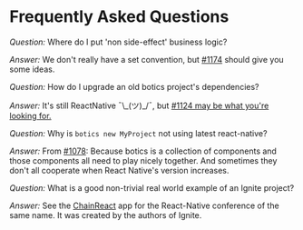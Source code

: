 # Frequently Asked Questions

*Question:* Where do I put 'non side-effect' business logic?

*Answer:* We don't really have a set convention, but [#1174](https://github.com/infinitered/ignite/issues/1174) should give you some ideas.

*Question:* How do I upgrade an old botics project's dependencies?

*Answer:* It's still ReactNative ¯\\\_(ツ)\_/¯, but [#1124 may be what you're looking for.](https://github.com/infinitered/ignite/issues/1124)

*Question:* Why is `botics new MyProject` not using latest react-native?

*Answer:* From [#1078](https://github.com/infinitered/ignite/issues/1078): Because botics is a collection of components and those components all need to play nicely together. And sometimes they don't all cooperate when React Native's version increases.

*Question:* What is a good non-trivial real world example of an Ignite project?

*Answer:* See the [ChainReact](https://github.com/infinitered/ChainReactApp) app for the React-Native conference of the same name. It was created by the authors of Ignite.
